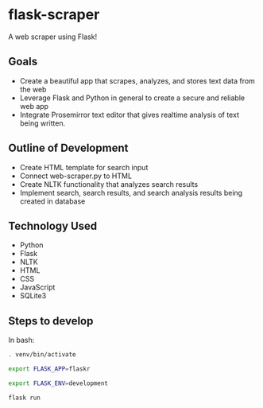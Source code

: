 # flask-scraper

A web scraper using Flask!

## Goals

- Create a beautiful app that scrapes, analyzes, and stores text data from the web
- Leverage Flask and Python in general to create a secure and reliable web app
- Integrate Prosemirror text editor that gives realtime analysis of text being written.

## Outline of Development

- Create HTML template for search input
- Connect web-scraper.py to HTML
- Create NLTK functionality that analyzes search results
- Implement search, search results, and search analysis results being created in database

## Technology Used

- Python
- Flask
- NLTK
- HTML
- CSS
- JavaScript
- SQLite3

## Steps to develop

In bash:

```bash
. venv/bin/activate

export FLASK_APP=flaskr

export FLASK_ENV=development

flask run
```
